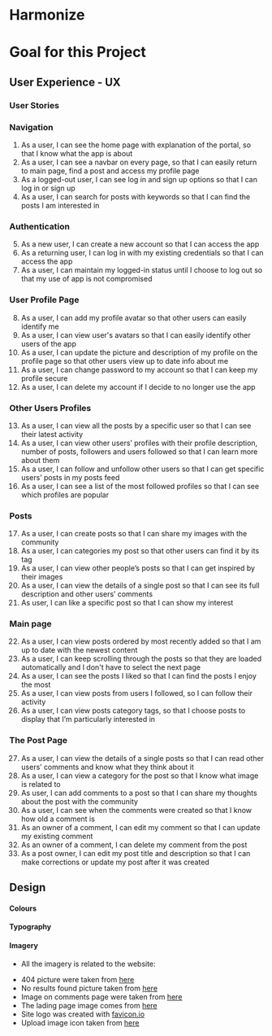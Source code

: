 # Harmonize

# Goal for this Project

## User Experience - UX

### User Stories

### Navigation 

1. As a user, I can see the home page with explanation of the portal, so that I know what the app is about
2. As a user, I can see a navbar on every page, so that I can easily return to main page, find a post and access my profile page
3. As a logged-out user, I can see log in and sign up options so that I can log in or sign up 
4. As a user, I can search for posts with keywords so that I can find the posts I am interested in 


### Authentication 

5. As a new user, I can create a new account so that I can access the app 
6. As a returning user, I can log in with my existing credentials so that I can access the app 
7. As a user, I can maintain my logged-in status until I choose to log out so that my use of app is not compromised 


### User Profile Page 

8. As a user, I can add my profile avatar so that other users can easily identify me 
9. As a user, I can view user's avatars so that I can easily identify other users of the app 
10. As a user, I can update the picture and description of my profile on the profile page so that other users view up to date info about me 
11. As a user, I can change password to my account so that I can keep my profile secure 
12. As a user, I can delete my account if I decide to no longer use the app 

### Other Users Profiles 

13. As a user, I can view all the posts by a specific user so that I can see their latest activity 
14. As a user, I can view other users’ profiles with their profile description, number of posts, followers and users followed so that I can learn more about them 
15. As a user, I can follow and unfollow other users so that I can get specific users’ posts in my posts feed 
16. As a user, I can see a list of the most followed profiles so that I can see which profiles are popular 

### Posts 

17. As a user, I can create posts so that I can share my images with the community 
18. As a user, I can categories my post so that other users can find it by its tag 
19. As a user, I can view other people’s posts so that I can get inspired by their images 
20. As a user, I can view the details of a single post so that I can see its full description and other users’ comments 
21. As user, I can like a specific post so that I can show my interest 


### Main page 

22. As a user, I can view posts ordered by most recently added so that I am up to date with the newest content 
23. As a user, I can keep scrolling through the posts so that they are loaded automatically and I don't have to select the next page 
24. As a user, I can see the posts I liked so that I can find the posts I enjoy the most 
25. As a user, I can view posts from users I followed, so I can follow their activity
26. As a user, I can view posts category tags, so that I choose posts to display that I’m particularly interested in

### The Post Page 

27. As a user, I can view the details of a single posts so that I can read other users’ comments and know what they think about it
28. As a user, I can view a category for the post so that I know what image is related to 
29. As user, I can add comments to a post so that I can share my thoughts about the post with the community 
30. As a user, I can see when the comments were created so that I know how old a comment is 
31. As an owner of a comment, I can edit my comment so that I can update my existing comment 
32. As an owner of a comment, I can delete my comment from the post 
33. As a post owner, I can edit my post title and description so that I can make corrections or update my post after it was created

## Design

#### Colours

#### Typography

#### Imagery

* All the imagery is related to the website:

- 404 picture were taken from [here](https://pixabay.com/illustrations/error-404-web-developers-error-site-6052476/)
- No results found picture taken from [here](https://pngtree.com/freepng/no-result-search-icon_6511543.html)
- Image on comments page were taken from [here](https://www.freepik.com/free-vector/illustration-speech-bubble_2606145.htm#query=chat&position=17&from_view=search)
- The lading page image comes from [here](https://depositphotos.com/home.html)
- Site logo was created with [favicon.io](https://favicon.io/favicon-generator/)
- Upload image icon taken from [here](https://pngtree.com/freepng/image-upload-icon-photo-upload-icon_5279795.html)